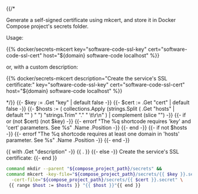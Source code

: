 {{/*

Generate a self-signed certificate using mkcert, and store it in
Docker Compose project's secrets folder.

Usage:

{{% docker/secrets-mkcert key="software-code-ssl-key"
  cert="software-code-ssl-cert"
  host="${domain} software-code localhost" %}}

or, with a custom description:

{{% docker/secrets-mkcert description="Create the service's SSL certificate:"
  key="software-code-ssl-key" cert="software-code-ssl-cert"
  host="${domain} software-code localhost" %}}

*/}}
{{- $key := .Get "key" | default false -}}
{{- $cert := .Get "cert" | default false -}}
{{- $hosts := ( collections.Apply
  (strings.Split ( .Get "hosts" | default "" ) " ")
  "strings.Trim" "." " \t\r\n" ) | complement (slice "")
-}}
{{- if or (not $cert) (not $key) -}}
  {{-
    errorf
    "The %q shortcode requires 'key' and 'cert' parameters. See %s"
    .Name .Position
  -}}
{{- end -}}
{{- if not $hosts -}}
  {{-
    errorf
    "The %q shortcode requires at least one domain in 'hosts' parameter. See %s"
    .Name .Position
  -}}
{{- end -}}

{{ with .Get "description" -}}
{{ . }}
{{- else -}}
Create the service's SSL certificate:
{{- end }}

```bash
command mkdir --parent "${compose_project_path}/secrets" &&
command mkcert -key-file="${compose_project_path}/secrets/{{ $key }}.secret" \
  -cert-file="${compose_project_path}/secrets/{{ $cert }}.secret" \
 {{ range $host := $hosts }} "{{ $host }}"{{ end }}
```
